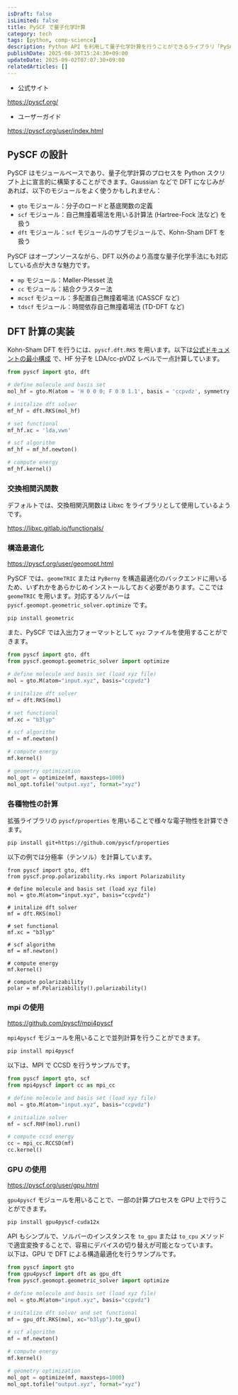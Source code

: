 ```yaml
---
isDraft: false
isLimited: false
title: PySCF で量子化学計算
category: tech
tags: [python, comp-science]
description: Python API を利用して量子化学計算を行うことができるライブラリ「PySCF」の実装例を示します。
publishDate: 2025-08-30T15:24:30+09:00
updateDate: 2025-09-02T07:07:30+09:00
relatedArticles: []
---
```

- 公式サイト

https://pyscf.org/

- ユーザーガイド

https://pyscf.org/user/index.html

## PySCF の設計

PySCF はモジュールベースであり、量子化学計算のプロセスを Python スクリプト上に宣言的に構築することができます。Gaussian などで DFT になじみがあれば、以下のモジュールをよく使うかもしれません：

- `gto` モジュール：分子のロードと基底関数の定義
- `scf` モジュール：自己無撞着場法を用いる計算法 (Hartree-Fock 法など) を扱う
- `dft` モジュール：`scf` モジュールのサブモジュールで、Kohn-Sham DFT を扱う

PySCF はオープンソースながら、DFT 以外のより高度な量子化学手法にも対応している点が大きな魅力です。

- `mp` モジュール：Møller-Plesset 法
- `cc` モジュール：結合クラスター法
- `mcscf` モジュール：多配置自己無撞着場法 (CASSCF など)
- `tdscf` モジュール：時間依存自己無撞着場法 (TD-DFT など)
## DFT 計算の実装

Kohn-Sham DFT を行うには、`pyscf.dft.RKS` を用います。以下は[公式ドキュメントの最小構成](https://pyscf.org/user/dft.html) で、$\mathrm{HF}$ 分子を LDA/cc-pVDZ レベルで一点計算しています。

```py
from pyscf import gto, dft

# define molecule and basis set
mol_hf = gto.M(atom = 'H 0 0 0; F 0 0 1.1', basis = 'ccpvdz', symmetry = True)

# initalize dft solver
mf_hf = dft.RKS(mol_hf)

# set functional
mf_hf.xc = 'lda,vwn'

# scf algorithm
mf_hf = mf_hf.newton()

# compute energy
mf_hf.kernel()
```

### 交換相関汎関数

デフォルトでは、交換相関汎関数は Libxc をライブラリとして使用しているようです。

https://libxc.gitlab.io/functionals/

### 構造最適化

https://pyscf.org/user/geomopt.html

PySCF では、`geomeTRIC` または `PyBerny` を構造最適化のバックエンドに用いるため、いずれかをあらかじめインストールしておく必要があります。ここでは `geomeTRIC` を用います。対応するソルバーは `pyscf.geomopt.geometric_solver.optimize` です。

```bash:インストール
pip install geometric
```

また、PySCF では入出力フォーマットとして `xyz` ファイルを使用することができます。

```py
from pyscf import gto, dft
from pyscf.geomopt.geometric_solver import optimize

# define molecule and basis set (load xyz file)
mol = gto.M(atom="input.xyz", basis="ccpvdz")

# initalize dft solver
mf = dft.RKS(mol)

# set functional
mf.xc = "b3lyp"

# scf algorithm
mf = mf.newton()

# compute energy
mf.kernel()

# geometry optimization
mol_opt = optimize(mf, maxsteps=1000)
mol_opt.tofile("output.xyz", format="xyz")
```

### 各種物性の計算

拡張ライブラリの `pyscf/properties` を用いることで様々な電子物性を計算できます。

```bash:インストール
pip install git+https://github.com/pyscf/properties
```

以下の例では分極率（テンソル）を計算しています。

```
from pyscf import gto, dft
from pyscf.prop.polarizability.rks import Polarizability

# define molecule and basis set (load xyz file)
mol = gto.M(atom="input.xyz", basis="ccpvdz")

# initalize dft solver
mf = dft.RKS(mol)

# set functional
mf.xc = "b3lyp"

# scf algorithm
mf = mf.newton()

# compute energy
mf.kernel()

# compute polarizability
polar = mf.Polarizability().polarizability()
```

### mpi の使用

https://github.com/pyscf/mpi4pyscf

`mpi4pyscf` モジュールを用いることで並列計算を行うことができます。

```bash:インストール
pip install mpi4pyscf
```

以下は、MPI で CCSD を行うサンプルです。

```py
from pyscf import gto, scf
from mpi4pyscf import cc as mpi_cc

# define molecule and basis set (load xyz file)
mol = gto.M(atom="input.xyz", basis="ccpvdz")

# initialize solver
mf = scf.RHF(mol).run()

# compute ccsd energy
cc = mpi_cc.RCCSD(mf)
cc.kernel()
```

### GPU の使用

https://pyscf.org/user/gpu.html

`gpu4pyscf` モジュールを用いることで、一部の計算プロセスを GPU 上で行うことができます。

```bash:インストール
pip install gpu4pyscf-cuda12x
```

API もシンプルで、ソルバーのインスタンスを `to_gpu` または `to_cpu` メソッドで適宜変換することで、容易にデバイスの切り替えが可能となっています。
\
以下は、GPU で DFT による構造最適化を行うサンプルです。

```py
from pyscf import gto
from gpu4pyscf import dft as gpu_dft
from pyscf.geomopt.geometric_solver import optimize

# define molecule and basis set (load xyz file)
mol = gto.M(atom="input.xyz", basis="ccpvdz")

# initalize dft solver and set functional
mf = gpu_dft.RKS(mol, xc="b3lyp").to_gpu()

# scf algorithm
mf = mf.newton()

# compute energy
mf.kernel()

# geometry optimization
mol_opt = optimize(mf, maxsteps=1000)
mol_opt.tofile("output.xyz", format="xyz")
```
